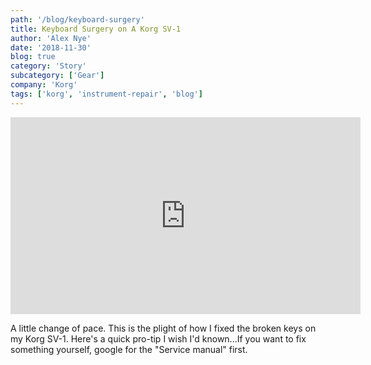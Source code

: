 ```yaml
---
path: '/blog/keyboard-surgery'
title: Keyboard Surgery on A Korg SV-1
author: 'Alex Nye'
date: '2018-11-30'
blog: true
category: 'Story'
subcategory: ['Gear']
company: 'Korg'
tags: ['korg', 'instrument-repair', 'blog']
---
```

<iframe width="560" height="315" src="https://www.youtube-nocookie.com/embed/d7WWDHqrBro" frameborder="0" allow="accelerometer; autoplay; encrypted-media; gyroscope; picture-in-picture" allowfullscreen></iframe>

A little change of pace. This is the plight of how I fixed the broken keys on my Korg SV-1. Here's a quick pro-tip I wish I'd known...If you want to fix something yourself, google for the "Service manual" first.

